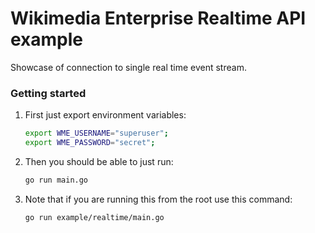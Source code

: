# Wikimedia Enterprise Realtime API example

Showcase of connection to single real time event stream. 

### Getting started

1. First just export environment variables:

    ```bash
    export WME_USERNAME="superuser";
    export WME_PASSWORD="secret";
    ```

1. Then you should be able to just run:

    ```bash
    go run main.go
    ```

1. Note that if you are running this from the root use this command:
    ```bash
    go run example/realtime/main.go
    ```
